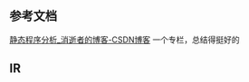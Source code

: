 ## 参考文档

[静态程序分析_消逝者的博客-CSDN博客](https://blog.csdn.net/little_ant_/category_11203462.html) 一个专栏，总结得挺好的

## IR

